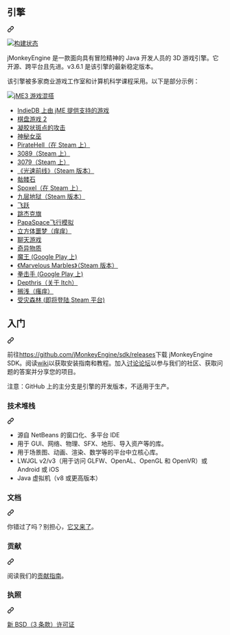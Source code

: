 <div class="Box-sc-g0xbh4-0 bJMeLZ js-snippet-clipboard-copy-unpositioned" data-hpc="true"><article class="markdown-body entry-content container-lg" itemprop="text"><div class="markdown-heading" dir="auto"><h1 tabindex="-1" class="heading-element" dir="auto"><font style="vertical-align: inherit;"><font style="vertical-align: inherit;">引擎</font></font></h1><a id="user-content-jmonkeyengine" class="anchor" aria-label="永久链接：jMonkeyEngine" href="#jmonkeyengine"><svg class="octicon octicon-link" viewBox="0 0 16 16" version="1.1" width="16" height="16" aria-hidden="true"><path d="m7.775 3.275 1.25-1.25a3.5 3.5 0 1 1 4.95 4.95l-2.5 2.5a3.5 3.5 0 0 1-4.95 0 .751.751 0 0 1 .018-1.042.751.751 0 0 1 1.042-.018 1.998 1.998 0 0 0 2.83 0l2.5-2.5a2.002 2.002 0 0 0-2.83-2.83l-1.25 1.25a.751.751 0 0 1-1.042-.018.751.751 0 0 1-.018-1.042Zm-4.69 9.64a1.998 1.998 0 0 0 2.83 0l1.25-1.25a.751.751 0 0 1 1.042.018.751.751 0 0 1 .018 1.042l-1.25 1.25a3.5 3.5 0 1 1-4.95-4.95l2.5-2.5a3.5 3.5 0 0 1 4.95 0 .751.751 0 0 1-.018 1.042.751.751 0 0 1-1.042.018 1.998 1.998 0 0 0-2.83 0l-2.5 2.5a1.998 1.998 0 0 0 0 2.83Z"></path></svg></a></div>
<p dir="auto"><a href="https://github.com/jMonkeyEngine/jmonkeyengine/actions"><img src="https://github.com/jMonkeyEngine/jmonkeyengine/workflows/Build%20jMonkeyEngine/badge.svg" alt="构建状态" style="max-width: 100%;"></a></p>
<p dir="auto"><font style="vertical-align: inherit;"><font style="vertical-align: inherit;">jMonkeyEngine 是一款面向具有冒险精神的 Java 开发人员的 3D 游戏引擎。它开源、跨平台且先进。v3.6.1 是该引擎的最新稳定版本。</font></font></p>
<p dir="auto"><font style="vertical-align: inherit;"><font style="vertical-align: inherit;">该引擎被多家商业游戏工作室和计算机科学课程采用。以下是部分示例：</font></font></p>
<p dir="auto"><a target="_blank" rel="noopener noreferrer nofollow" href="https://camo.githubusercontent.com/fc176a664fc9487f5963dd63de5770a8e5b7df973f564b8d67a25b6c6e0df247/68747470733a2f2f692e696d6775722e636f6d2f6e4638574f57362e6a7067"><img src="https://camo.githubusercontent.com/fc176a664fc9487f5963dd63de5770a8e5b7df973f564b8d67a25b6c6e0df247/68747470733a2f2f692e696d6775722e636f6d2f6e4638574f57362e6a7067" alt="jME3 游戏混搭" data-canonical-src="https://i.imgur.com/nF8WOW6.jpg" style="max-width: 100%;"></a></p>
<ul dir="auto">
<li><a href="http://www.indiedb.com/engines/jmonkeyengine/games" rel="nofollow"><font style="vertical-align: inherit;"><font style="vertical-align: inherit;">IndieDB 上由 jME 提供支持的游戏</font></font></a></li>
<li><a href="https://boardtastic-2.fileplanet.com/apk" rel="nofollow"><font style="vertical-align: inherit;"><font style="vertical-align: inherit;">棋盘游戏 2</font></font></a></li>
<li><a href="https://attack-gelatinous-blob.softwareandgames.com/" rel="nofollow"><font style="vertical-align: inherit;"><font style="vertical-align: inherit;">凝胶状斑点的攻击</font></font></a></li>
<li><a href="http://mythruna.com/" rel="nofollow"><font style="vertical-align: inherit;"><font style="vertical-align: inherit;">神秘女巫</font></font></a></li>
<li><a href="https://store.steampowered.com/app/321080/Pirate_Hell/" rel="nofollow"><font style="vertical-align: inherit;"><font style="vertical-align: inherit;">PirateHell（在 Steam 上）</font></font></a></li>
<li><a href="http://store.steampowered.com/app/263360/" rel="nofollow"><font style="vertical-align: inherit;"><font style="vertical-align: inherit;">3089（Steam 上）</font></font></a></li>
<li><a href="http://store.steampowered.com/app/259620/" rel="nofollow"><font style="vertical-align: inherit;"><font style="vertical-align: inherit;">3079（Steam 上）</font></font></a></li>
<li><a href="https://store.steampowered.com/app/548650/Lightspeed_Frontier/" rel="nofollow"><font style="vertical-align: inherit;"><font style="vertical-align: inherit;">《光速前线》（Steam 版本）</font></font></a></li>
<li><a href="http://www.skullstonegame.com/" rel="nofollow"><font style="vertical-align: inherit;"><font style="vertical-align: inherit;">骷髅石</font></font></a></li>
<li><a href="https://store.steampowered.com/app/746880/Spoxel/" rel="nofollow"><font style="vertical-align: inherit;"><font style="vertical-align: inherit;">Spoxel（在 Steam 上）</font></font></a></li>
<li><a href="https://store.steampowered.com/app/1200600/Nine_Circles_of_Hell/" rel="nofollow"><font style="vertical-align: inherit;"><font style="vertical-align: inherit;">九层地狱（Steam 版本）</font></font></a></li>
<li><a href="https://gamejolt.com/games/leap/313308" rel="nofollow"><font style="vertical-align: inherit;"><font style="vertical-align: inherit;">飞跃</font></font></a></li>
<li><a href="http://timealias.bplaced.net/jack/" rel="nofollow"><font style="vertical-align: inherit;"><font style="vertical-align: inherit;">跳杰克旗</font></font></a></li>
<li><a href="https://www.papaspace.at/" rel="nofollow"><font style="vertical-align: inherit;"><font style="vertical-align: inherit;">PapaSpace飞行模拟</font></font></a></li>
<li><a href="https://jaredbgreat.itch.io/cubic-nightmare" rel="nofollow"><font style="vertical-align: inherit;"><font style="vertical-align: inherit;">立方体噩梦（痒痒）</font></font></a></li>
<li><a href="https://chatter-games.com" rel="nofollow"><font style="vertical-align: inherit;"><font style="vertical-align: inherit;">聊天游戏</font></font></a></li>
<li><a href="https://exoticmatter.io" rel="nofollow"><font style="vertical-align: inherit;"><font style="vertical-align: inherit;">奇异物质</font></font></a></li>
<li><a href="https://play.google.com/store/apps/details?id=com.dreiInitiative.demonLord&amp;pli=1" rel="nofollow"><font style="vertical-align: inherit;"><font style="vertical-align: inherit;">魔王 (Google Play 上)</font></font></a></li>
<li><a href="https://store.steampowered.com/app/2244540/Marvelous_Marbles/" rel="nofollow"><font style="vertical-align: inherit;"><font style="vertical-align: inherit;">《Marvelous Marbles》（Steam 版本）</font></font></a></li>
<li><a href="https://play.google.com/store/apps/details?id=com.tharg.boxer" rel="nofollow"><font style="vertical-align: inherit;"><font style="vertical-align: inherit;">拳击手 (Google Play 上)</font></font></a></li>
<li><a href="https://codewalker.itch.io/depthris" rel="nofollow"><font style="vertical-align: inherit;"><font style="vertical-align: inherit;">Depthris（关于 Itch）</font></font></a></li>
<li><a href="https://tgiant.itch.io/stranded" rel="nofollow"><font style="vertical-align: inherit;"><font style="vertical-align: inherit;">搁浅（瘙痒）</font></font></a></li>
<li><a href="https://www.indiedb.com/games/the-afflicted-forests" rel="nofollow"><font style="vertical-align: inherit;"><font style="vertical-align: inherit;">受灾森林 (即将登陆 Steam 平台)</font></font></a></li>
</ul>
<div class="markdown-heading" dir="auto"><h2 tabindex="-1" class="heading-element" dir="auto"><font style="vertical-align: inherit;"><font style="vertical-align: inherit;">入门</font></font></h2><a id="user-content-getting-started" class="anchor" aria-label="永久链接：入门" href="#getting-started"><svg class="octicon octicon-link" viewBox="0 0 16 16" version="1.1" width="16" height="16" aria-hidden="true"><path d="m7.775 3.275 1.25-1.25a3.5 3.5 0 1 1 4.95 4.95l-2.5 2.5a3.5 3.5 0 0 1-4.95 0 .751.751 0 0 1 .018-1.042.751.751 0 0 1 1.042-.018 1.998 1.998 0 0 0 2.83 0l2.5-2.5a2.002 2.002 0 0 0-2.83-2.83l-1.25 1.25a.751.751 0 0 1-1.042-.018.751.751 0 0 1-.018-1.042Zm-4.69 9.64a1.998 1.998 0 0 0 2.83 0l1.25-1.25a.751.751 0 0 1 1.042.018.751.751 0 0 1 .018 1.042l-1.25 1.25a3.5 3.5 0 1 1-4.95-4.95l2.5-2.5a3.5 3.5 0 0 1 4.95 0 .751.751 0 0 1-.018 1.042.751.751 0 0 1-1.042.018 1.998 1.998 0 0 0-2.83 0l-2.5 2.5a1.998 1.998 0 0 0 0 2.83Z"></path></svg></a></div>
<p dir="auto"><font style="vertical-align: inherit;"><font style="vertical-align: inherit;">前往</font></font><a href="https://github.com/jMonkeyEngine/sdk/releases"><font style="vertical-align: inherit;"><font style="vertical-align: inherit;">https://github.com/jMonkeyEngine/sdk/releases</font></font></a><font style="vertical-align: inherit;"><font style="vertical-align: inherit;">下载 jMonkeyEngine SDK。阅读</font></font><a href="https://jmonkeyengine.github.io/wiki" rel="nofollow"><font style="vertical-align: inherit;"><font style="vertical-align: inherit;">wiki</font></font></a><font style="vertical-align: inherit;"><font style="vertical-align: inherit;">以获取安装指南和教程。加入</font></font><a href="http://hub.jmonkeyengine.org/" rel="nofollow"><font style="vertical-align: inherit;"><font style="vertical-align: inherit;">讨论论坛</font></font></a><font style="vertical-align: inherit;"><font style="vertical-align: inherit;">以参与我们的社区、获取问题的答案并分享您的项目。</font></font></p>
<p dir="auto"><font style="vertical-align: inherit;"><font style="vertical-align: inherit;">注意：GitHub 上的主分支是引擎的开发版本，不适用于生产。</font></font></p>
<div class="markdown-heading" dir="auto"><h3 tabindex="-1" class="heading-element" dir="auto"><font style="vertical-align: inherit;"><font style="vertical-align: inherit;">技术堆栈</font></font></h3><a id="user-content-technology-stack" class="anchor" aria-label="固定链接：技术堆栈" href="#technology-stack"><svg class="octicon octicon-link" viewBox="0 0 16 16" version="1.1" width="16" height="16" aria-hidden="true"><path d="m7.775 3.275 1.25-1.25a3.5 3.5 0 1 1 4.95 4.95l-2.5 2.5a3.5 3.5 0 0 1-4.95 0 .751.751 0 0 1 .018-1.042.751.751 0 0 1 1.042-.018 1.998 1.998 0 0 0 2.83 0l2.5-2.5a2.002 2.002 0 0 0-2.83-2.83l-1.25 1.25a.751.751 0 0 1-1.042-.018.751.751 0 0 1-.018-1.042Zm-4.69 9.64a1.998 1.998 0 0 0 2.83 0l1.25-1.25a.751.751 0 0 1 1.042.018.751.751 0 0 1 .018 1.042l-1.25 1.25a3.5 3.5 0 1 1-4.95-4.95l2.5-2.5a3.5 3.5 0 0 1 4.95 0 .751.751 0 0 1-.018 1.042.751.751 0 0 1-1.042.018 1.998 1.998 0 0 0-2.83 0l-2.5 2.5a1.998 1.998 0 0 0 0 2.83Z"></path></svg></a></div>
<ul dir="auto">
<li><font style="vertical-align: inherit;"><font style="vertical-align: inherit;">源自 NetBeans 的窗口化、多平台 IDE</font></font></li>
<li><font style="vertical-align: inherit;"><font style="vertical-align: inherit;">用于 GUI、网络、物理、SFX、地形、导入资产等的库。</font></font></li>
<li><font style="vertical-align: inherit;"><font style="vertical-align: inherit;">用于场景图、动画、渲染、数学等的平台中立核心库。</font></font></li>
<li><font style="vertical-align: inherit;"><font style="vertical-align: inherit;">LWJGL v2/v3（用于访问 GLFW、OpenAL、OpenGL 和 OpenVR）或 Android 或 iOS</font></font></li>
<li><font style="vertical-align: inherit;"><font style="vertical-align: inherit;">Java 虚拟机（v8 或更高版本）</font></font></li>
</ul>
<div class="markdown-heading" dir="auto"><h3 tabindex="-1" class="heading-element" dir="auto"><font style="vertical-align: inherit;"><font style="vertical-align: inherit;">文档</font></font></h3><a id="user-content-documentation" class="anchor" aria-label="永久链接：文档" href="#documentation"><svg class="octicon octicon-link" viewBox="0 0 16 16" version="1.1" width="16" height="16" aria-hidden="true"><path d="m7.775 3.275 1.25-1.25a3.5 3.5 0 1 1 4.95 4.95l-2.5 2.5a3.5 3.5 0 0 1-4.95 0 .751.751 0 0 1 .018-1.042.751.751 0 0 1 1.042-.018 1.998 1.998 0 0 0 2.83 0l2.5-2.5a2.002 2.002 0 0 0-2.83-2.83l-1.25 1.25a.751.751 0 0 1-1.042-.018.751.751 0 0 1-.018-1.042Zm-4.69 9.64a1.998 1.998 0 0 0 2.83 0l1.25-1.25a.751.751 0 0 1 1.042.018.751.751 0 0 1 .018 1.042l-1.25 1.25a3.5 3.5 0 1 1-4.95-4.95l2.5-2.5a3.5 3.5 0 0 1 4.95 0 .751.751 0 0 1-.018 1.042.751.751 0 0 1-1.042.018 1.998 1.998 0 0 0-2.83 0l-2.5 2.5a1.998 1.998 0 0 0 0 2.83Z"></path></svg></a></div>
<p dir="auto"><font style="vertical-align: inherit;"><font style="vertical-align: inherit;">你错过了吗？别担心，</font></font><a href="https://jmonkeyengine.github.io/wiki" rel="nofollow"><font style="vertical-align: inherit;"><font style="vertical-align: inherit;">它又来了</font></font></a><font style="vertical-align: inherit;"><font style="vertical-align: inherit;">。</font></font></p>
<div class="markdown-heading" dir="auto"><h3 tabindex="-1" class="heading-element" dir="auto"><font style="vertical-align: inherit;"><font style="vertical-align: inherit;">贡献</font></font></h3><a id="user-content-contributing" class="anchor" aria-label="永久链接：贡献" href="#contributing"><svg class="octicon octicon-link" viewBox="0 0 16 16" version="1.1" width="16" height="16" aria-hidden="true"><path d="m7.775 3.275 1.25-1.25a3.5 3.5 0 1 1 4.95 4.95l-2.5 2.5a3.5 3.5 0 0 1-4.95 0 .751.751 0 0 1 .018-1.042.751.751 0 0 1 1.042-.018 1.998 1.998 0 0 0 2.83 0l2.5-2.5a2.002 2.002 0 0 0-2.83-2.83l-1.25 1.25a.751.751 0 0 1-1.042-.018.751.751 0 0 1-.018-1.042Zm-4.69 9.64a1.998 1.998 0 0 0 2.83 0l1.25-1.25a.751.751 0 0 1 1.042.018.751.751 0 0 1 .018 1.042l-1.25 1.25a3.5 3.5 0 1 1-4.95-4.95l2.5-2.5a3.5 3.5 0 0 1 4.95 0 .751.751 0 0 1-.018 1.042.751.751 0 0 1-1.042.018 1.998 1.998 0 0 0-2.83 0l-2.5 2.5a1.998 1.998 0 0 0 0 2.83Z"></path></svg></a></div>
<p dir="auto"><font style="vertical-align: inherit;"><font style="vertical-align: inherit;">阅读我们的</font></font><a href="https://github.com/jMonkeyEngine/jmonkeyengine/blob/master/CONTRIBUTING.md"><font style="vertical-align: inherit;"><font style="vertical-align: inherit;">贡献指南</font></font></a><font style="vertical-align: inherit;"><font style="vertical-align: inherit;">。</font></font></p>
<div class="markdown-heading" dir="auto"><h3 tabindex="-1" class="heading-element" dir="auto"><font style="vertical-align: inherit;"><font style="vertical-align: inherit;">执照</font></font></h3><a id="user-content-license" class="anchor" aria-label="永久链接：许可证" href="#license"><svg class="octicon octicon-link" viewBox="0 0 16 16" version="1.1" width="16" height="16" aria-hidden="true"><path d="m7.775 3.275 1.25-1.25a3.5 3.5 0 1 1 4.95 4.95l-2.5 2.5a3.5 3.5 0 0 1-4.95 0 .751.751 0 0 1 .018-1.042.751.751 0 0 1 1.042-.018 1.998 1.998 0 0 0 2.83 0l2.5-2.5a2.002 2.002 0 0 0-2.83-2.83l-1.25 1.25a.751.751 0 0 1-1.042-.018.751.751 0 0 1-.018-1.042Zm-4.69 9.64a1.998 1.998 0 0 0 2.83 0l1.25-1.25a.751.751 0 0 1 1.042.018.751.751 0 0 1 .018 1.042l-1.25 1.25a3.5 3.5 0 1 1-4.95-4.95l2.5-2.5a3.5 3.5 0 0 1 4.95 0 .751.751 0 0 1-.018 1.042.751.751 0 0 1-1.042.018 1.998 1.998 0 0 0-2.83 0l-2.5 2.5a1.998 1.998 0 0 0 0 2.83Z"></path></svg></a></div>
<p dir="auto"><a href="https://github.com/jMonkeyEngine/jmonkeyengine/blob/master/LICENSE.md"><font style="vertical-align: inherit;"><font style="vertical-align: inherit;">新 BSD（3 条款）许可证</font></font></a></p>
</article></div>
